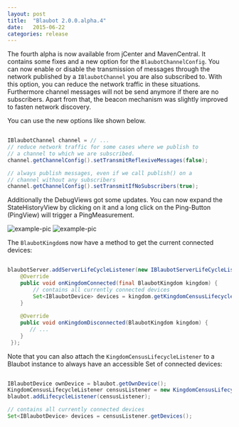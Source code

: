 ```yaml
---
layout: post
title:  "Blaubot 2.0.0.alpha.4"
date:   2015-06-22
categories: release
---
```

<style>
    img[alt=example-pic] { 
        max-width: 250px;
    }
</style>
The fourth alpha is now available from jCenter and MavenCentral.
It contains some fixes and a new option for the `BlaubotChannelConfig`.
You can now enable or disable the transmission of messages through the network published by a `IBlaubotChannel` you are also subscribed to.
With this option, you can reduce the network traffic in these situations.
Furthermore channel messages will not be send anymore if there are no subscribers.
Apart from that, the beacon mechanism was slightly improved to fasten network discovery.

You can use the new options like shown below.

~~~java
 
IBlaubotChannel channel = // ...
// reduce network traffic for some cases where we publish to 
// a channel to which we are subscribed.
channel.getChannelConfig().setTransmitReflexiveMessages(false); 

// always publish messages, even if we call publish() on a 
// channel without any subscribers
channel.getChannelConfig().setTransmitIfNoSubscribers(true);
~~~

Additionally the DebugViews got some updates.
You can now expand the StateHistoryView by clicking on it and a long click on the Ping-Button (PingView) will trigger a PingMeasurement.

![example-pic](/assets/images/screen_pingmeasurement.png "PingMeasurementResult from the PingView" ) ![example-pic](/assets/images/screen_statehistoryview.png "StateHistoryView")


The `BlaubotKingdom`s now have a method to get the current connected devices:


~~~java
   
blaubotServer.addServerLifeCycleListener(new IBlaubotServerLifeCycleListener() {
    @Override
    public void onKingdomConnected(final BlaubotKingdom kingdom) {
        // contains all currently connected devices
        Set<IBlaubotDevice> devices = kingdom.getKingdomCensusLifecycleListener().getDevices();
    }
    
    @Override
    public void onKingdomDisconnected(BlaubotKingdom kingdom) {
       // ...
    }    
 });
~~~

Note that you can also attach the `KingdomCensusLifecycleListener` to a Blaubot instance to always have an accessible Set of connected devices:

~~~java
   
IBlaubotDevice ownDevice = blaubot.getOwnDevice();
KingdomCensusLifecycleListener censusListener = new KingdomCensusLifecycleListener(ownDevice);
blaubot.addLifecycleListener(censusListener);

// contains all currently connected devices
Set<IBlaubotDevice> devices = censusListener.getDevices();
~~~